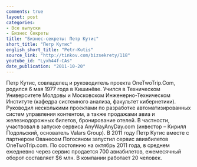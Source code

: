 ```yaml
---
comments: true
layout: post
categories:
- Все выпуски
- Бизнес Секреты
title: "Бизнес-секреты: Петр Кутис"
short_title: "Петр Кутис"
english_short_title: "Petr-Kutis"
source_link: "http://tinkov.com/bizsekrety/118"
youtube_id: "Lyxh44f-CAs"
date_publication: "2011-10-20"
---
```

Петр Кутис, совладелец и руководитель проекта OneTwoTrip.Com, родился 6 мая 1977 года в Кишинёве. Учился в Техническом Университете Молдовы и Московском Инженерно-Техническом Институте (кафедра системного анализа, факультет кибернетики). Руководил несколькими проектами по разработке автоматизированных систем управления контентом, а также продажами авиа и железнодорожных билетов, бронирование отелей. В частности, участвовал в запуске сервиса AnyWayAnyDay.com (инвестор – Кирилл Подольский, основатель Valars Group). В 2011 году Петр Кутис вместе с партнером Ованесом Погосяном запустил сервис авиабилетов OneTwoTrip.com. По состоянию на октябрь 2011 года, в среднем ежедневно через сервис продается 700 авиабилетов, ежемесячный оборот составляет $6 млн. В компании работает 20 человек.
